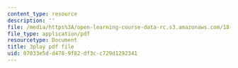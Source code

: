 ```yaml
---
content_type: resource
description: ''
file: /media/https%3A/open-learning-course-data-rc.s3.amazonaws.com/18-01sc-single-variable-calculus-fall-2010/07033e5dd4789f82df3cc729d1292341_--lPz7VFnKI.pdf
file_type: application/pdf
resourcetype: Document
title: 3play pdf file
uid: 07033e5d-d478-9f82-df3c-c729d1292341
---
```

